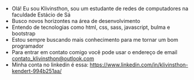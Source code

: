 - Olá! Eu sou Klivinsthon, sou um estudante de redes de computadores na faculdade Estácio de Sá
- Busco novos horizontes na área de desenvolvimento
- Entendo de tecnologias como html, css, sass, javascript, bulma e bootstrap
- Estou sempre buscando mais conhecimento para me tornar um bom programador
- Para entrar em contato comigo você pode usar o endereço de email contato_klivinsthon@outlook.com
- Minha conta no linkedin é essa: https://www.linkedin.com/in/klivinsthon-kendert-994b251aa/
